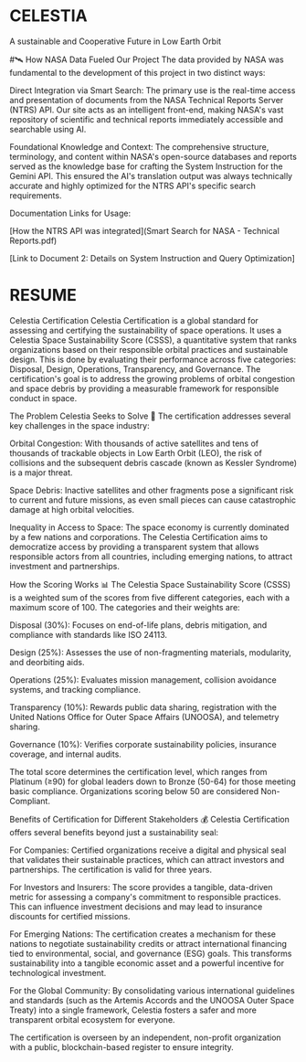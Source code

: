 # CELESTIA
A sustainable and Cooperative Future in Low Earth Orbit

#🛰️ How NASA Data Fueled Our Project
The data provided by NASA was fundamental to the development of this project in two distinct ways:

Direct Integration via Smart Search: The primary use is the real-time access and presentation of documents from the NASA Technical Reports Server (NTRS) API. Our site acts as an intelligent front-end, making NASA's vast repository of scientific and technical reports immediately accessible and searchable using AI.

Foundational Knowledge and Context: The comprehensive structure, terminology, and content within NASA's open-source databases and reports served as the knowledge base for crafting the System Instruction for the Gemini API. This ensured the AI's translation output was always technically accurate and highly optimized for the NTRS API's specific search requirements.

Documentation Links for Usage:

[How the NTRS API was integrated](Smart Search for NASA - Technical Reports.pdf)

[Link to Document 2: Details on System Instruction and Query Optimization]
# RESUME
Celestia Certification
Celestia Certification is a global standard for assessing and certifying the sustainability of space operations. It uses a Celestia Space Sustainability Score (CSSS), a quantitative system that ranks organizations based on their responsible orbital practices and sustainable design. This is done by evaluating their performance across five categories: Disposal, Design, Operations, Transparency, and Governance. The certification's goal is to address the growing problems of orbital congestion and space debris by providing a measurable framework for responsible conduct in space.

The Problem Celestia Seeks to Solve 🚀
The certification addresses several key challenges in the space industry:

Orbital Congestion: With thousands of active satellites and tens of thousands of trackable objects in Low Earth Orbit (LEO), the risk of collisions and the subsequent debris cascade (known as Kessler Syndrome) is a major threat.

Space Debris: Inactive satellites and other fragments pose a significant risk to current and future missions, as even small pieces can cause catastrophic damage at high orbital velocities.

Inequality in Access to Space: The space economy is currently dominated by a few nations and corporations. The Celestia Certification aims to democratize access by providing a transparent system that allows responsible actors from all countries, including emerging nations, to attract investment and partnerships.

How the Scoring Works 📊
The Celestia Space Sustainability Score (CSSS) is a weighted sum of the scores from five different categories, each with a maximum score of 100. The categories and their weights are:

Disposal (30%): Focuses on end-of-life plans, debris mitigation, and compliance with standards like ISO 24113.

Design (25%): Assesses the use of non-fragmenting materials, modularity, and deorbiting aids.

Operations (25%): Evaluates mission management, collision avoidance systems, and tracking compliance.

Transparency (10%): Rewards public data sharing, registration with the United Nations Office for Outer Space Affairs (UNOOSA), and telemetry sharing.

Governance (10%): Verifies corporate sustainability policies, insurance coverage, and internal audits.

The total score determines the certification level, which ranges from Platinum (≥90) for global leaders down to Bronze (50-64) for those meeting basic compliance. Organizations scoring below 50 are considered Non-Compliant.

Benefits of Certification for Different Stakeholders 💰
Celestia Certification offers several benefits beyond just a sustainability seal:

For Companies: Certified organizations receive a digital and physical seal that validates their sustainable practices, which can attract investors and partnerships. The certification is valid for three years.

For Investors and Insurers: The score provides a tangible, data-driven metric for assessing a company's commitment to responsible practices. This can influence investment decisions and may lead to insurance discounts for certified missions.

For Emerging Nations: The certification creates a mechanism for these nations to negotiate sustainability credits or attract international financing tied to environmental, social, and governance (ESG) goals. This transforms sustainability into a tangible economic asset and a powerful incentive for technological investment.

For the Global Community: By consolidating various international guidelines and standards (such as the Artemis Accords and the UNOOSA Outer Space Treaty) into a single framework, Celestia fosters a safer and more transparent orbital ecosystem for everyone.

The certification is overseen by an independent, non-profit organization with a public, blockchain-based register to ensure integrity.
